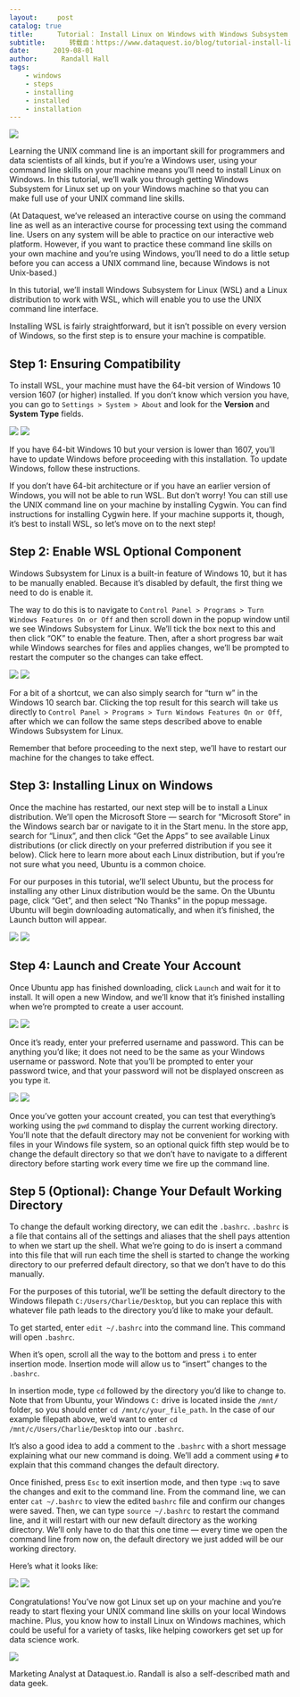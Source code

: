 ```yaml
---
layout:     post
catalog: true
title:      Tutorial： Install Linux on Windows with Windows Subsystem for Linux
subtitle:      转载自：https://www.dataquest.io/blog/tutorial-install-linux-on-windows-wsl/
date:      2019-08-01
author:      Randall Hall
tags:
    - windows
    - steps
    - installing
    - installed
    - installation
---
```


![](https://cdn.shortpixel.ai/client/q_glossy,ret_img/https://www.dataquest.io/wp-content/uploads/2019/07/install-linux-on-windows-1-1040x520.jpg)


Learning the UNIX command line is an important skill for programmers and data scientists of all kinds, but if you’re a Windows user, using your command line skills on your machine means you’ll need to install Linux on Windows. In this tutorial, we’ll walk you through getting Windows Subsystem for Linux set up on your Windows machine so that you can make full use of your UNIX command line skills.

(At Dataquest, we’ve released an interactive course on using the command line as well as an interactive course for processing text using the command line. Users on any system will be able to practice on our interactive web platform. However, if you want to practice these command line skills on your own machine and you’re using Windows, you’ll need to do a little setup before you can access a UNIX command line, because Windows is not Unix-based.)

In this tutorial, we’ll install Windows Subsystem for Linux (WSL) and a Linux distribution to work with WSL, which will enable you to use the UNIX command line interface.

Installing WSL is fairly straightforward, but it isn’t possible on every version of Windows, so the first step is to ensure your machine is compatible.

## Step 1: Ensuring Compatibility

To install WSL, your machine must have the 64-bit version of Windows 10 version 1607 (or higher) installed. If you don’t know which version you have, you can go to `Settings > System > About` and look for the **Version** and **System Type** fields.

![](https://cdn.shortpixel.ai/client/q_glossy,ret_img/https://www.dataquest.io/wp-content/uploads/2019/07/check_compat-install-wsl.gif)
![](https://cdn.shortpixel.ai/client/q_glossy,ret_img/https://www.dataquest.io/wp-content/uploads/2019/07/check_compat-install-wsl.gif)


If you have 64-bit Windows 10 but your version is lower than 1607, you’ll have to update Windows before proceeding with this installation. To update Windows, follow these instructions.

If you don’t have 64-bit architecture or if you have an earlier version of Windows, you will not be able to run WSL. But don’t worry! You can still use the UNIX command line on your machine by installing Cygwin. You can find instructions for installing Cygwin here. If your machine supports it, though, it’s best to install WSL, so let’s move on to the next step!

## Step 2: Enable WSL Optional Component

Windows Subsystem for Linux is a built-in feature of Windows 10, but it has to be manually enabled. Because it’s disabled by default, the first thing we need to do is enable it.

The way to do this is to navigate to `Control Panel > Programs > Turn Windows Features On or Off` and then scroll down in the popup window until we see Windows Subsystem for Linux. We’ll tick the box next to this and then click “OK” to enable the feature. Then, after a short progress bar wait while Windows searches for files and applies changes, we’ll be prompted to restart the computer so the changes can take effect.

![](https://cdn.shortpixel.ai/client/q_glossy,ret_img/https://www.dataquest.io/wp-content/uploads/2019/07/enable_wsl.gif)
![](https://cdn.shortpixel.ai/client/q_glossy,ret_img/https://www.dataquest.io/wp-content/uploads/2019/07/enable_wsl.gif)


For a bit of a shortcut, we can also simply search for “turn w” in the Windows 10 search bar. Clicking the top result for this search will take us directly to `Control Panel > Programs > Turn Windows Features On or Off`, after which we can follow the same steps described above to enable Windows Subsystem for Linux.

Remember that before proceeding to the next step, we’ll have to restart our machine for the changes to take effect.

## Step 3: Installing Linux on Windows

Once the machine has restarted, our next step will be to install a Linux distribution. We’ll open the Microsoft Store — search for “Microsoft Store” in the Windows search bar or navigate to it in the Start menu. In the store app, search for “Linux”, and then click “Get the Apps” to see available Linux distributions (or click directly on your preferred distribution if you see it below). Click here to learn more about each Linux distribution, but if you’re not sure what you need, Ubuntu is a common choice.

For our purposes in this tutorial, we’ll select Ubuntu, but the process for installing any other Linux distribution would be the same. On the Ubuntu page, click “Get”, and then select “No Thanks” in the popup message. Ubuntu will begin downloading automatically, and when it’s finished, the Launch button will appear.

![](https://cdn.shortpixel.ai/client/q_glossy,ret_img/https://www.dataquest.io/wp-content/uploads/2019/07/dl_ubuntu.gif)
![](https://cdn.shortpixel.ai/client/q_glossy,ret_img/https://www.dataquest.io/wp-content/uploads/2019/07/dl_ubuntu.gif)


## Step 4: Launch and Create Your Account

Once Ubuntu app has finished downloading, click `Launch` and wait for it to install. It will open a new Window, and we’ll know that it’s finished installing when we’re prompted to create a user account.

![](https://cdn.shortpixel.ai/client/q_glossy,ret_img/https://www.dataquest.io/wp-content/uploads/2019/07/installing_ubuntu_terminal.gif)
![](https://cdn.shortpixel.ai/client/q_glossy,ret_img/https://www.dataquest.io/wp-content/uploads/2019/07/installing_ubuntu_terminal.gif)


Once it’s ready, enter your preferred username and password. This can be anything you’d like; it does not need to be the same as your Windows username or password. Note that you’ll be prompted to enter your password twice, and that your password will not be displayed onscreen as you type it.

![](https://cdn.shortpixel.ai/client/q_glossy,ret_img/https://www.dataquest.io/wp-content/uploads/2019/07/ubuntu_command_lineworks.gif)
![](https://cdn.shortpixel.ai/client/q_glossy,ret_img/https://www.dataquest.io/wp-content/uploads/2019/07/ubuntu_command_lineworks.gif)


Once you’ve gotten your account created, you can test that everything’s working using the `pwd` command to display the current working directory. You’ll note that the default directory may not be convenient for working with files in your Windows file system, so an optional quick fifth step would be to change the default directory so that we don’t have to navigate to a different directory before starting work every time we fire up the command line.

## Step 5 (Optional): Change Your Default Working Directory

To change the default working directory, we can edit the `.bashrc`. `.bashrc` is a file that contains all of the settings and aliases that the shell pays attention to when we start up the shell. What we’re going to do is insert a command into this file that will run each time the shell is started to change the working directory to our preferred default directory, so that we don’t have to do this manually.

For the purposes of this tutorial, we’ll be setting the default directory to the Windows filepath `C:/Users/Charlie/Desktop`, but you can replace this with whatever file path leads to the directory you’d like to make your default.

To get started, enter `edit ~/.bashrc` into the command line. This command will open `.bashrc`.

When it’s open, scroll all the way to the bottom and press `i` to enter insertion mode. Insertion mode will allow us to “insert” changes to the `.bashrc`.

In insertion mode, type `cd` followed by the directory you’d like to change to. Note that from Ubuntu, your Windows `C:` drive is located inside the `/mnt/` folder, so you should enter `cd /mnt/c/your_file_path`. In the case of our example filepath above, we’d want to enter `cd /mnt/c/Users/Charlie/Desktop` into our `.bashrc`.

It’s also a good idea to add a comment to the `.bashrc` with a short message explaining what our new command is doing. We’ll add a comment using `#` to explain that this command changes the default directory.

Once finished, press `Esc` to exit insertion mode, and then type `:wq` to save the changes and exit to the command line. From the command line, we can enter `cat ~/.bashrc` to view the edited `bashrc` file and confirm our changes were saved. Then, we can type `source ~/.bashrc` to restart the command line, and it will restart with our new default directory as the working directory. We’ll only have to do that this one time — every time we open the command line from now on, the default directory we just added will be our working directory.

Here’s what it looks like:

![](https://cdn.shortpixel.ai/client/q_glossy,ret_img/https://www.dataquest.io/wp-content/uploads/2019/07/edit_bashrc_1.gif)
![](https://cdn.shortpixel.ai/client/q_glossy,ret_img/https://www.dataquest.io/wp-content/uploads/2019/07/edit_bashrc_1.gif)


Congratulations! You’ve now got Linux set up on your machine and you’re ready to start flexing your UNIX command line skills on your local Windows machine. Plus, you know how to install Linux on Windows machines, which could be useful for a variety of tasks, like helping coworkers get set up for data science work.

![](https://cdn.shortpixel.ai/client/q_glossy,ret_img,w_100,h_100/https://www.dataquest.io/wp-content/uploads/2019/01/16265576_10212101969934221_4460782913872371210_n-150x150.jpg)


Marketing Analyst at Dataquest.io. Randall is also a self-described math and data geek.








